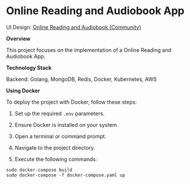 # Online Reading and Audiobook App

UI Design: [Online Reading and Audiobook (Community)](https://www.figma.com/file/7MGvtUnxIICYb2xU9bQvbt/Online-Reading-%26-Audiobook-Mobile-App-UI-Design-(Community)?type=design&node-id=1-399&mode=design)

**Overview**

This project focuses on the implementation of a Online Reading and Audiobook App.

**Technology Stack**

Backend: Golang, MongoDB, Redis, Docker, Kubernetes, AWS

**Using Docker**

To deploy the project with Docker, follow these steps:

1. Set up the required `.env` parameters.

2. Ensure Docker is installed on your system.

3. Open a terminal or command prompt.

4. Navigate to the project directory.

5. Execute the following commands:

```
sudo docker-compose build
sudo docker-compose -f docker-compose.yaml up
```
